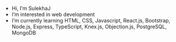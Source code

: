 - Hi, I’m SulekhaJ
- I’m interested in web development
- I’m currently learning HTML, CSS, Javascript, React.js, Bootstrap, Node.js, Express, TypeScript, Knex.js, Objection.js, PostgreSQL, MongoDB


